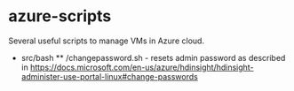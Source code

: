 # azure-scripts

Several useful scripts to manage VMs in Azure cloud.

* src/bash
** /changepassword.sh - resets admin password as described in https://docs.microsoft.com/en-us/azure/hdinsight/hdinsight-administer-use-portal-linux#change-passwords